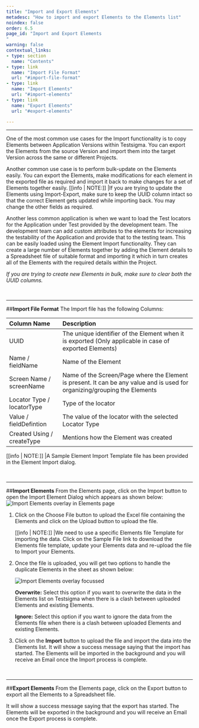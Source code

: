 ```yaml
---
title: "Import and Export Elements"
metadesc: "How to import and export Elements to the Elements list"
noindex: false
order: 6.5
page_id: "Import and Export Elements
"
warning: false
contextual_links:
- type: section
  name: "Contents"
- type: link
  name: "Import File Format"
  url: "#import-file-format"
- type: link
  name: "Import Elements"
  url: "#import-elements"
- type: link
  name: "Export Elements"
  url: "#export-elements"

---
```


---

One of the most common use cases for the Import functionality is to copy Elements between Application Versions within Testsigma. You can export the Elements from the source Version and import them into the target Version across the same or different Projects.

Another common use case is to perform bulk-update on the Elements easily. You can export the Elements, make modifications for each element in the exported file as required and import it back to make changes for a set of Elements together easily.
[[info | NOTE:]]
|If you are trying to update the Elements using Import-Export, make sure to keep the UUID column intact so that the correct Element gets updated while importing back. You may change the other fields as required.

Another less common application is when we want to load the Test locators for the Application under Test provided by the development team. The development team can add custom attributes to the elements for increasing the testability of the Application and provide that to the testing team. This can be easily loaded using the Element Import functionality. They can create a large number of Elements together by adding the Element details to a Spreadsheet file of suitable format and importing it which in turn creates all of the Elements with the required details within the Project.

*If you are trying to create new Elements in bulk, make sure to clear both the UUID columns.*

<br>

---
##**Import File Format**
The Import file has the following Columns:

| **Column Name**  | **Description** | 
| :---        |    :---  |         
| UUID     | The unique identifier of the Element when it is exported (Only applicable in case of exported Elements) | 
| Name / fieldName | Name of the Element        | 
| Screen Name / screenName   | Name of the Screen/Page where the Element is present. It can be any value and is used for organizing/grouping the Elements | 
| Locator Type / locatorType  | Type of the locator       | 
| Value / fieldDefintion | The value of the locator with the selected Locator Type       | 
| Created Using / createType   | Mentions how the Element was created      | 

[[info | NOTE:]]
|A Sample Element Import Template file has been provided in the Element Import dialog.

<br>

---
##**Import Elements**
From the Elements page, click on the Import button to open the Import Element Dialog which appears as shown below:
![Import Elements overlay in Elements page](https://s3.amazonaws.com/static-docs.testsigma.com/new_images/elements/import-export/elements-page-import-elements-overlay.png)

1. Click on the Choose File button to upload the Excel file containing the Elements and click on the Upload button to upload the file.

   [[info | NOTE:]]
   |We need to use a specific Elements file Template for importing the data. Click on the Sample File link to download the Elements file template, update your Elements data and re-upload the file to Import your Elements.

2. Once the file is uploaded, you will get two options to handle the duplicate Elements in the sheet as shown below:

   ![Import Elements overlay focussed](https://docs.testsigma.com/images/import-export/elements-page-import-elements-overlay-focussed.png)

   **Overwrite:** Select this option if you want to overwrite the data in the Elements list on Testsigma when there is a clash between uploaded Elements and existing Elements.

   **Ignore:** Select this option if you want to ignore the data from the Elements file when there is a clash between uploaded Elements and existing Elements.


3. Click on the **Import** button to upload the file and import the data into the Elements list. 
It will show a success message saying that the import has started. The Elements will be imported in the background and you will receive an Email once the Import process is complete.

<br>

---
##**Export Elements**
From the Elements page, click on the Export button to export all the Elements to a Spreadsheet file.

It will show a success message saying that the export has started. The Elements will be exported in the background and you will receive an Email once the Export process is complete.




